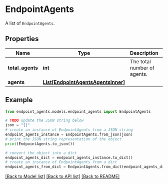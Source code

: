 # EndpointAgents

A list of `EndpointAgents`.

## Properties

Name | Type | Description | Notes
------------ | ------------- | ------------- | -------------
**total_agents** | **int** | The total number of agents. | [optional] 
**agents** | [**List[EndpointAgentsAgentsInner]**](EndpointAgentsAgentsInner.md) |  | [optional] 

## Example

```python
from endpoint_agents.models.endpoint_agents import EndpointAgents

# TODO update the JSON string below
json = "{}"
# create an instance of EndpointAgents from a JSON string
endpoint_agents_instance = EndpointAgents.from_json(json)
# print the JSON string representation of the object
print(EndpointAgents.to_json())

# convert the object into a dict
endpoint_agents_dict = endpoint_agents_instance.to_dict()
# create an instance of EndpointAgents from a dict
endpoint_agents_from_dict = EndpointAgents.from_dict(endpoint_agents_dict)
```
[[Back to Model list]](../README.md#documentation-for-models) [[Back to API list]](../README.md#documentation-for-api-endpoints) [[Back to README]](../README.md)


